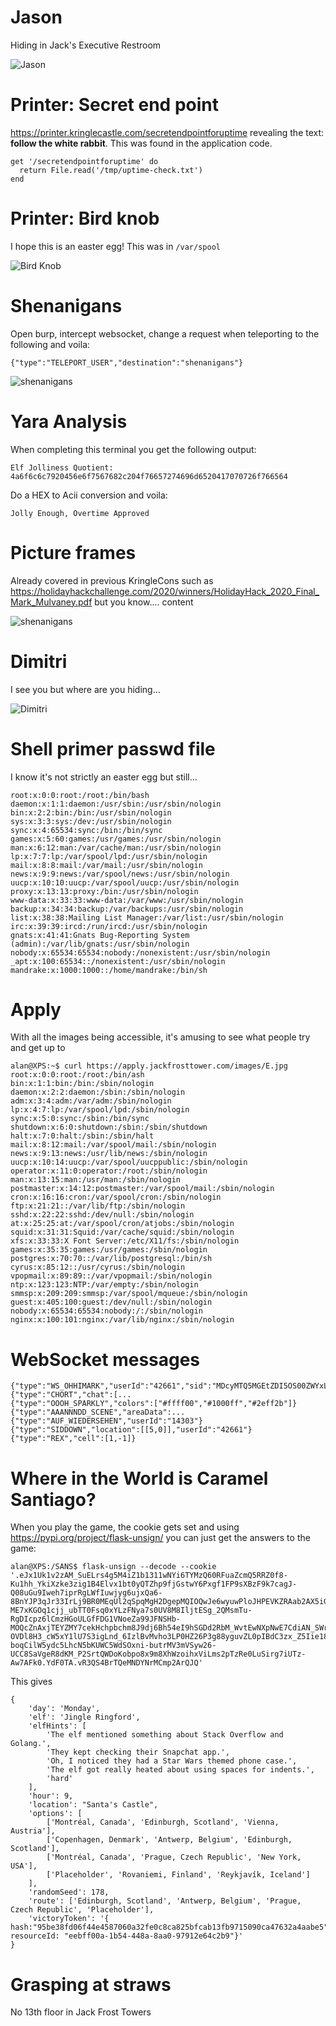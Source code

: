 
# Jason

Hiding in Jack's Executive Restroom

![Jason](https://github.com/januszjasinski/KringleCon-IV/blob/main/Easter%20Eggs/jason.PNG "Jason")

#  Printer: Secret end point

https://printer.kringlecastle.com/secretendpointforuptime revealing the text: **follow the white rabbit**. This was found in the application code.

    get '/secretendpointforuptime' do
      return File.read('/tmp/uptime-check.txt')
    end

#  Printer: Bird knob

I hope this is an easter egg! This was in `/var/spool`

![Bird Knob](https://github.com/januszjasinski/KringleCon-IV/blob/main/Easter%20Eggs/birdknob.png "Bird Knob")

#  Shenanigans

Open burp, intercept websocket, change a request when teleporting to the following and voila:

    {"type":"TELEPORT_USER","destination":"shenanigans"}

![shenanigans](https://github.com/januszjasinski/KringleCon-IV/blob/main/Easter%20Eggs/shenanigans.PNG "shenanigans")

# Yara Analysis

When completing this terminal you get the following output:

    Elf Jolliness Quotient: 4a6f6c6c7920456e6f7567682c204f76657274696d6520417070726f766564

Do a HEX to Acii conversion and voila:

    Jolly Enough, Overtime Approved

# Picture frames

Already covered in previous KringleCons such as https://holidayhackchallenge.com/2020/winners/HolidayHack_2020_Final_Mark_Mulvaney.pdf but you know.... content

![shenanigans](https://github.com/januszjasinski/KringleCon-IV/blob/main/Easter%20Eggs/frames.PNG "shenanigans")

# Dimitri

I see you but where are you hiding...

![Dimitri](https://github.com/januszjasinski/KringleCon-IV/blob/main/Easter%20Eggs/dimitri.gif "Dimitri")

# Shell primer passwd file

I know it's not strictly an easter egg but still...

    root:x:0:0:root:/root:/bin/bash
    daemon:x:1:1:daemon:/usr/sbin:/usr/sbin/nologin
    bin:x:2:2:bin:/bin:/usr/sbin/nologin
    sys:x:3:3:sys:/dev:/usr/sbin/nologin
    sync:x:4:65534:sync:/bin:/bin/sync
    games:x:5:60:games:/usr/games:/usr/sbin/nologin
    man:x:6:12:man:/var/cache/man:/usr/sbin/nologin
    lp:x:7:7:lp:/var/spool/lpd:/usr/sbin/nologin
    mail:x:8:8:mail:/var/mail:/usr/sbin/nologin
    news:x:9:9:news:/var/spool/news:/usr/sbin/nologin
    uucp:x:10:10:uucp:/var/spool/uucp:/usr/sbin/nologin
    proxy:x:13:13:proxy:/bin:/usr/sbin/nologin
    www-data:x:33:33:www-data:/var/www:/usr/sbin/nologin
    backup:x:34:34:backup:/var/backups:/usr/sbin/nologin
    list:x:38:38:Mailing List Manager:/var/list:/usr/sbin/nologin
    irc:x:39:39:ircd:/run/ircd:/usr/sbin/nologin
    gnats:x:41:41:Gnats Bug-Reporting System (admin):/var/lib/gnats:/usr/sbin/nologin
    nobody:x:65534:65534:nobody:/nonexistent:/usr/sbin/nologin
    _apt:x:100:65534::/nonexistent:/usr/sbin/nologin
    mandrake:x:1000:1000::/home/mandrake:/bin/sh

# Apply

With all the images being accessible, it's amusing to see what people try and get up to

    alan@XPS:~$ curl https://apply.jackfrosttower.com/images/E.jpg
    root:x:0:0:root:/root:/bin/ash
    bin:x:1:1:bin:/bin:/sbin/nologin
    daemon:x:2:2:daemon:/sbin:/sbin/nologin
    adm:x:3:4:adm:/var/adm:/sbin/nologin
    lp:x:4:7:lp:/var/spool/lpd:/sbin/nologin
    sync:x:5:0:sync:/sbin:/bin/sync
    shutdown:x:6:0:shutdown:/sbin:/sbin/shutdown
    halt:x:7:0:halt:/sbin:/sbin/halt
    mail:x:8:12:mail:/var/spool/mail:/sbin/nologin
    news:x:9:13:news:/usr/lib/news:/sbin/nologin
    uucp:x:10:14:uucp:/var/spool/uucppublic:/sbin/nologin
    operator:x:11:0:operator:/root:/sbin/nologin
    man:x:13:15:man:/usr/man:/sbin/nologin
    postmaster:x:14:12:postmaster:/var/spool/mail:/sbin/nologin
    cron:x:16:16:cron:/var/spool/cron:/sbin/nologin
    ftp:x:21:21::/var/lib/ftp:/sbin/nologin
    sshd:x:22:22:sshd:/dev/null:/sbin/nologin
    at:x:25:25:at:/var/spool/cron/atjobs:/sbin/nologin
    squid:x:31:31:Squid:/var/cache/squid:/sbin/nologin
    xfs:x:33:33:X Font Server:/etc/X11/fs:/sbin/nologin
    games:x:35:35:games:/usr/games:/sbin/nologin
    postgres:x:70:70::/var/lib/postgresql:/bin/sh
    cyrus:x:85:12::/usr/cyrus:/sbin/nologin
    vpopmail:x:89:89::/var/vpopmail:/sbin/nologin
    ntp:x:123:123:NTP:/var/empty:/sbin/nologin
    smmsp:x:209:209:smmsp:/var/spool/mqueue:/sbin/nologin
    guest:x:405:100:guest:/dev/null:/sbin/nologin
    nobody:x:65534:65534:nobody:/:/sbin/nologin
    nginx:x:100:101:nginx:/var/lib/nginx:/sbin/nologin

# WebSocket messages

    {"type":"WS_OHHIMARK","userId":"42661","sid":"MDcyMTQ5MGEtZDI5OS00ZWYxLTk1MDgtMmVmMDQ5NDliYjFh"}
    {"type":"CHORT","chat":[...
    {"type":"OOOH_SPARKLY","colors":["#ffff00","#1000ff","#2eff2b"]}
    {"type":"AAANNNDD_SCENE","areaData":...
    {"type":"AUF_WIEDERSEHEN","userId":"14303"}
    {"type":"SIDDOWN","location":[[5,0]],"userId":"42661"}
    {"type":"REX","cell":[1,-1]}

# Where in the World is Caramel Santiago?

When you play the game, the cookie gets set and using https://pypi.org/project/flask-unsign/ you can just get the answers to the game:

    alan@XPS:/SANS$ flask-unsign --decode --cookie '.eJx1Uk1v2zAM_SuELrs4g5M4iZ1b1311wNYi6TYMzQ60RFuaZcmQ5RRZ0f8-Ku1hh_YkiXzke3zig1B4Elvx1bt0yQTZhp9fjGstwY6Pxgf1FP9sXBzF9k7cagJ-Q08uGu9Iweh7iprRgLWfIuwjyg6ujxQa6-8BnYJP3qJr33IrLj9BR0MEqUl2qSpqMgH2DgepMQIOQwJe6wyuwPloJHPEVKZRAab2AX5iGFOw59ygWQZIHOmZ4Kyv9RECobVcRxgZ96RuGhPnOKCkEXg-ME7xKGOq1cjj_ubTT0Fsq0xYLzFNya7s0UV8M8IljtESg_2QMsmTu-RgDIcpz6lCmzHGoULGfFDG1VNoeZa99JFNSHb-MOQcZnAxjTEYZMY7cekHchpbchm8J9dj6Bh54eI9hSGDd2RbM_WvtEwNXpNwE7CdiAN_SWrY0TDV1khOfKN7-OVDl8H3_cW5xY1lU7S3igLnd_6IzlBvMvho3LP0HZ26P3g88yguvZL0pIBdC3zx_Z5Iie18U3KA_aa0My_b8MJwr4r9XxpTHY2MPpxufUfpbx54NUa9PYhqVdOybFS-boqCilW5ydc5LhcN5bKUWC5WdSOxni-butrMV3mVSyw26-UCC8SaVgeR8dKM_P2SrtQWDoKobpo8x9m8XhWzoihxViLms2pTzRe0LuSirg7iUTz-Aw7AFk0.YdF0TA.vR3QS4BrTQeMNDYNrMCmp2ArQJQ'

This gives

    {
    	'day': 'Monday',
    	'elf': 'Jingle Ringford',
    	'elfHints': [
    		'The elf mentioned something about Stack Overflow and Golang.', 
    		'They kept checking their Snapchat app.', 
    		'Oh, I noticed they had a Star Wars themed phone case.', 
    		'The elf got really heated about using spaces for indents.', 
    		'hard'
    	],
    	'hour': 9,
    	'location': "Santa's Castle",
    	'options': [
    		['Montréal, Canada', 'Edinburgh, Scotland', 'Vienna, Austria'],
    		['Copenhagen, Denmark', 'Antwerp, Belgium', 'Edinburgh, Scotland'],
    		['Montréal, Canada', 'Prague, Czech Republic', 'New York, USA'],
    		['Placeholder', 'Rovaniemi, Finland', 'Reykjavík, Iceland']
    	],
    	'randomSeed': 178,
    	'route': ['Edinburgh, Scotland', 'Antwerp, Belgium', 'Prague, Czech Republic', 'Placeholder'],
    	'victoryToken': '{ hash:"95be38fd06f44e4587060a32fe0c8ca825bfcab13fb9715090ca47632a4aabe5", resourceId: "eebff00a-1b54-448a-8aa0-97912e64c2b9"}'
    }

# Grasping at straws

No 13th floor in Jack Frost Towers